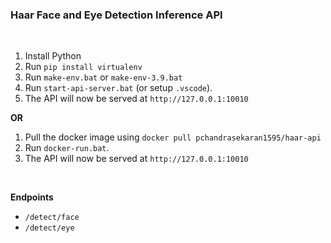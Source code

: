 ### **Haar Face and Eye Detection Inference API**<br>

<br>

1. Install Python
2. Run `pip install virtualenv`
3. Run `make-env.bat` or `make-env-3.9.bat`
4. Run `start-api-server.bat` (or setup `.vscode`).
5. The API will now be served at `http://127.0.0.1:10010`

**OR**


1. Pull the docker image using `docker pull pchandrasekaran1595/haar-api`
2. Run `docker-run.bat`. 
3. The API will now be served at `http://127.0.0.1:10010`

<br>

**Endpoints**

- `/detect/face`
- `/detect/eye`

<br>